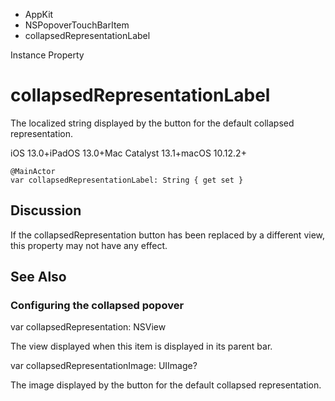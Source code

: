 

- AppKit
- NSPopoverTouchBarItem
-  collapsedRepresentationLabel 

Instance Property

# collapsedRepresentationLabel

The localized string displayed by the button for the default collapsed representation.

iOS 13.0+iPadOS 13.0+Mac Catalyst 13.1+macOS 10.12.2+

``` source
@MainActor
var collapsedRepresentationLabel: String { get set }
```

## Discussion

If the collapsedRepresentation button has been replaced by a different view, this property may not have any effect.

## See Also

### Configuring the collapsed popover

var collapsedRepresentation: NSView

The view displayed when this item is displayed in its parent bar.

var collapsedRepresentationImage: UIImage?

The image displayed by the button for the default collapsed representation.

